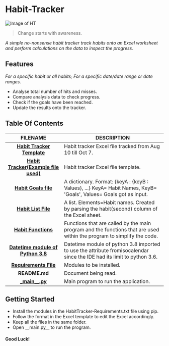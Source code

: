 # **Habit-Tracker**

![Image of HT](https://media.giphy.com/media/Zr9FfobRExF6FuRsJr/giphy.gif)

> Change starts with awareness.
  
   _A simple no-nonsense habit tracker track habits onto an Excel worksheet and perform calculations on the data to inspect the progress._

## Features
 _For a specific habit or all habits; For a specific date/date range or date ranges._
  * Analyse total number of hits and misses.
  * Compare analysis data to check progress.
  * Check if the goals have been reached.
  * Update the results onto the tracker.
  
## Table Of Contents
 FILENAME | DESCRIPTION 
  :---:|--- 
[__Habit Tracker Template__](Excel__Files/Habit%20Tracker-10_7.xlsx)| Habit tracker Excel file tracked from Aug 10 till Oct 7.
[__Habit Tracker\(Example file used\)__](Excel__Files/Habit%20Tracker-Template.xlsx)| Habit tracker Excel file template.
[__Habit Goals file__](src/HabitGoalsFile.py)| A dictionary. Format: {keyA : {keyB : Values}, ...} KeyA= Habit Names, KeyB= 'Goals', Values= Goals got as input.    
[__Habit List File__](src/HabitListFile.py)| A list. Elements=Habit names. Created by parsing the habit(second) column of the Excel sheet. 
[__Habit Functions__](src/HabitTrackerFunctions.py)| Functions that are called by the main program and the functions that are used within the program to simplify the code.
[__Datetime module of Python 3.8__](src/Datetime38.py)| Datetime module of python 3.8 imported to use the attribute fromisocalendar since the IDE had its limit to python 3.6.
[__Requirements File__](Requirements%20File/HabitTracker-Requirements.txt)| Modules to be installed.
 __README.md__ | Document being read.
[ \___main\_\_.py__](__main__.py)| Main program to run the application.

## Getting Started
* Install the modules in the HabitTracker-Requirements.txt file using pip.
* Follow the format in the Excel template to edit the Excel accordingly.
* Keep all the files in the same folder. 
* Open \_\_main.py\_\_ to run the program. 

#### Good Luck!
